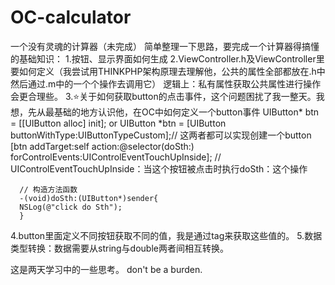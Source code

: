 # OC-calculator
一个没有灵魂的计算器（未完成）
简单整理一下思路，要完成一个计算器得搞懂的基础知识：
1.按钮、显示界面如何生成
2.ViewController.h及ViewController里要如何定义（我尝试用THINKPHP架构原理去理解他，公共的属性全部都放在.h中然后通过.m中的一个个操作去调用它）
  逻辑上：私有属性获取公共属性进行操作会更合理些。
3.⭐关于如何获取button的点击事件，这个问题困扰了我一整天。我想，先从最基础的地方认识他，在OC中如何定义一个button事件
      UIButton* btn = [[UIButton alloc] init]; or UIButton *btn = [UIButton buttonWithType:UIButtonTypeCustom];// 这两者都可以实现创建一个button
      [btn addTarget:self action:@selector(doSth:) forControlEvents:UIControlEventTouchUpInside]; // UIControlEventTouchUpInside：当这个按钮被点击时执行doSth：这个操作
      
      // 构造方法函数
      -(void)doSth:(UIButton*)sender{
      NSLog(@"click do Sth");
      }
 4.button里面定义不同按钮获取不同的值，我是通过tag来获取这些值的。
 5.数据类型转换：数据需要从string与double两者间相互转换。
 
 这是两天学习中的一些思考。
 don't be a burden.
